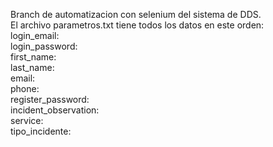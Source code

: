 Branch de automatizacion con selenium del sistema de DDS.                                   
El archivo parametros.txt tiene todos los datos en este orden:     
login_email:   
login_password:  
first_name:  
last_name:  
email:  
phone:  
register_password:  
incident_observation:  
service:  
tipo_incidente: 
